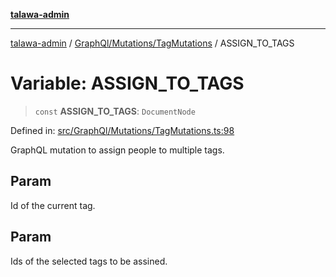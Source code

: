 [**talawa-admin**](../../../../README.md)

***

[talawa-admin](../../../../README.md) / [GraphQl/Mutations/TagMutations](../README.md) / ASSIGN\_TO\_TAGS

# Variable: ASSIGN\_TO\_TAGS

> `const` **ASSIGN\_TO\_TAGS**: `DocumentNode`

Defined in: [src/GraphQl/Mutations/TagMutations.ts:98](https://github.com/gautam-divyanshu/talawa-admin/blob/619e831a8e34de2906df3277eb6df8b5309fb2fc/src/GraphQl/Mutations/TagMutations.ts#L98)

GraphQL mutation to assign people to multiple tags.

## Param

Id of the current tag.

## Param

Ids of the selected tags to be assined.
